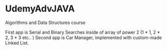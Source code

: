 # UdemyAdvJAVA
Algorithms and Data Structures course

First app is Serial and Binary Searches inside of array of power 2 (1 * 1, 2 * 2, 3 * 3 etc.. )
Second app is Car Manager, implemented with custom-made Linked List.
